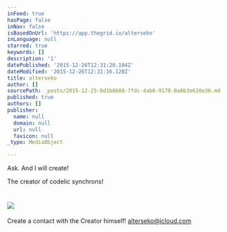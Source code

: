 ```yaml
---
inFeed: true
hasPage: false
inNav: false
isBasedOnUrl: 'https://app.thegrid.io/alterseko'
inLanguage: null
starred: true
keywords: []
description: '1'
datePublished: '2015-12-26T12:31:20.184Z'
dateModified: '2015-12-26T12:31:16.120Z'
title: alterseko
author: []
sourcePath: _posts/2015-12-25-8d1b8688-7fdc-4ab6-9178-0a6b3e610e36.md
published: true
authors: []
publisher:
  name: null
  domain: null
  url: null
  favicon: null
_type: MediaObject

---
```

Ask. And I will create!

The creator of codelic synchrons!

# ![](https://s3-us-west-2.amazonaws.com/the-grid-img/p/cfb455d44a44ac06a0fa125274e60f15b7c1ddcb.png)

Create a contact with the Creator himself! [alterseko@icloud.com][0]

[0]: mailto:alterseko@icloud.com